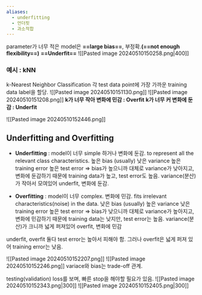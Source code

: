 ```yaml
---
aliases:
  - underfitting
  - 언더핏
  - 과소적합
---
```

parameter가 너무 적은 model은 **==large bias==**, 부정확.**(==not enough flexibility==)**
	**==Underfit==**
	![[Pasted image 20240510150258.png|400]]

### 예시 : kNN
k-Nearest Neighbor Classification
각 test data point에 가장 가까운 training data label을 할당.
![[Pasted image 20240510151130.png]]
![[Pasted image 20240510151208.png]]
**k가 너무 작아 변화에 민감 : Overfit**
**k가 너무 커 변화에 둔감 : Underfit**

![[Pasted image 20240510152446.png]]


## Underfitting and Overfitting
- **Underfitting** : model이 너무 simple 하거나 변화에 둔감. to represent all the relevant class characteristics.
	높은 bias
	(usually) 낮은 variance
	높은 training error
	높은 test error
	=> bias가 높으니까 대체로 variance가 낮아지고, 변화에 둔감하기 때문에 training data가 높고, test error도 높음.
	variance(분산)가 작아서 모여있어 underfit, 변화에 둔감.

- **Overfitting** : model이 너무 complex. 변화에 민감. fits irrelevant characteristics(noise) in the data.
	낮은 bias
	(usually) 높은 variance
	낮은 training error
	높은 test error
	=> bias가 낮으니까 대체로 variance가 높아지고, 변화에 민감하기 때문에 training data는 낮지만, test error는 높음. 
	variance(분산)가 크니까 넓게 퍼져있어 overfit, 변화에 민감

underfit, overfit 둘다 test error는 높아서 피해야 함. 그러나 overfit은 넓게 퍼져 있어 training error는 낮음.

![[Pasted image 20240510152207.png]]
![[Pasted image 20240510152246.png]]
variace와 bias는 trade-off 관계.

testing(validation) loss를 보며, 빠른 stop을 해야할 필요가 있음.
![[Pasted image 20240510152343.png|300]] ![[Pasted image 20240510152405.png|300]]